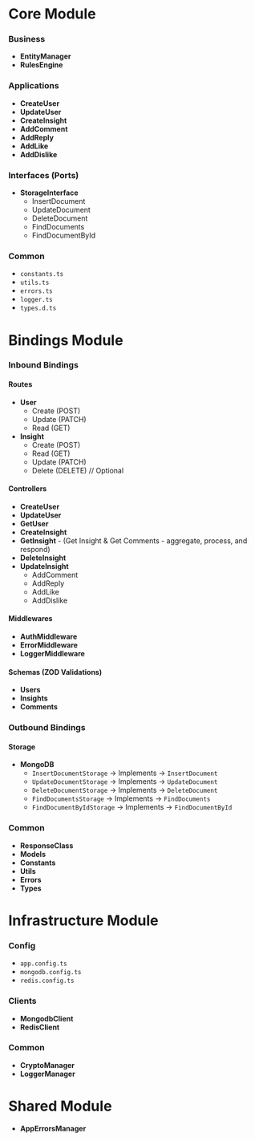 # Core Module

### Business

- **EntityManager**
- **RulesEngine**

### Applications

- **CreateUser**
- **UpdateUser**
- **CreateInsight**
- **AddComment**
- **AddReply**
- **AddLike**
- **AddDislike**

### Interfaces (Ports)

- **StorageInterface**
  - InsertDocument
  - UpdateDocument
  - DeleteDocument
  - FindDocuments
  - FindDocumentById

### Common

- `constants.ts`
- `utils.ts`
- `errors.ts`
- `logger.ts`
- `types.d.ts`

# Bindings Module

### Inbound Bindings

#### Routes

- **User**
  - Create (POST)
  - Update (PATCH)
  - Read (GET)
- **Insight**
  - Create (POST)
  - Read (GET)
  - Update (PATCH)
  - Delete (DELETE) // Optional

#### Controllers

- **CreateUser**
- **UpdateUser**
- **GetUser**
- **CreateInsight**
- **GetInsight** - (Get Insight & Get Comments - aggregate, process, and respond)
- **DeleteInsight**
- **UpdateInsight**
  - AddComment
  - AddReply
  - AddLike
  - AddDislike

#### Middlewares

- **AuthMiddleware**
- **ErrorMiddleware**
- **LoggerMiddleware**

#### Schemas (ZOD Validations)

- **Users**
- **Insights**
- **Comments**

### Outbound Bindings

#### Storage

- **MongoDB**
  - `InsertDocumentStorage` → Implements → `InsertDocument`
  - `UpdateDocumentStorage` → Implements → `UpdateDocument`
  - `DeleteDocumentStorage` → Implements → `DeleteDocument`
  - `FindDocumentsStorage` → Implements → `FindDocuments`
  - `FindDocumentByIdStorage` → Implements → `FindDocumentById`

### Common

- **ResponseClass**
- **Models**
- **Constants**
- **Utils**
- **Errors**
- **Types**

# Infrastructure Module

### Config

- `app.config.ts`
- `mongodb.config.ts`
- `redis.config.ts`

### Clients

- **MongodbClient**
- **RedisClient**

### Common

- **CryptoManager**
- **LoggerManager**

# Shared Module

- **AppErrorsManager**

